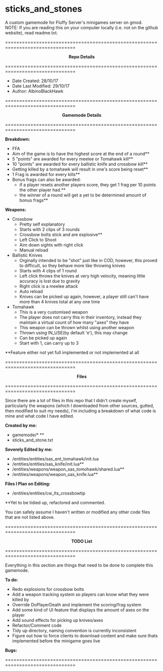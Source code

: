 # sticks_and_stones
A custom gamemode for Fluffy Server's minigames server on gmod.<br />
NOTE: If you are reading this on your computer locally (i.e. not on the github website), read readme.txt.

===============================================================================

<p align="center"><b>Repo Details</b></p>
===============================================================================

<ul>
	<li>Date Created: 28/10/17</li>
	<li>Date Last Modified: 29/10/17</li>
	<li>Author: AlbinoBlackHawk</li>
</ul>

===============================================================================

<p align="center"><b>Gamemode Details</b></p>
===============================================================================

<b>Breakdown:</b>
<ul>
	<li>FFA</li>
	<li>Aim of the game is to have the highest score at the end of a round**</li>
	<li>5 "points" are awarded for every meelee or Tomahawk kill**</li>
	<li>10 "points" are awarded for every ballistic knife and crossbow kill**</li>
	<li>Getting killed by a tomahawk will result in one's score being reset**</li>
	<li>1 Frag is awarded for every kills**</li>
	<li>Bonus frags can also be awarded:
	<ul>
		<li>if a player resets another players score, they get 1 frag per
		10 points the other player had.**</li>
		<li>the winner of a round will get a yet to be determined amount of
		bonus frags**</li>
	</ul></li>
</ul>

<b>Weapons:</b>
<ul>
	<li>Crossbow
	<ul>
		<li>Pretty self explanatory</li>
		<li>Starts with 2 clips of 3 rounds</li>
		<li>Crossbow bolts stick and are explosive**</li>
		<li>Left Click to Shoot</li>
		<li>Aim down sights with right click</li>
		<li>Manual reload</li>
	</ul></li>
	<li>Ballistic Knives 
	<ul>
		<li>Orginally intended to be "shot" just like in COD, however, this
		proved to difficult, so they behave more like throwing knives</li>
		<li>Starts with 4 clips of 1 round</li>
		<li>Left click throws the knives at very high velocity, meaning little
		accuracy is lost due to gravity</li>
		<li>Right click is a meelee attack</li>
		<li>Auto reload</li>
		<li>Knives can be picked up again, however, a player still can't have 
		more than 4 knives total at any one time</li>
	</ul></li>
	<li>Tomahawk
	<ul>
		<li>This is a very customised weapon</li>
		<li>The player does not carry this in their inventory, instead they 
		maintain a virtual count of how many "axes" they have</li>
		<li>This weapon can be thrown whilst using another weapon</li>
		<li>Thrown using IN_USE(by default 'e'), this may change</li>
		<li>Can be picked up again</li>
		<li>Start with 1, can carry up to 3</li>
	</ul></li>
</ul>

**Feature either not yet full implemented or not implemented at all

===============================================================================

<p align="center"><b>Files</b></p>
===============================================================================

Since there are a lot of files in this repo that I didn't create myself, 
particularly the weapons (which I downloaded from other sources, gutted, then 
modified to suit my needs), I'm including a breakdown of what code is mine 
and what code I have edited.

<b>Created by me:</b>
<ul>
	<li>gamemode/* **</li>
	<li>sticks_and_stone.txt</li>
</ul>
<b>Severely Edited by me:</b>
<ul>
	<li>/entities/entities/sas_ent_tomahawk/init.lua</li>
	<li>/entities/entities/sas_knife/init.lua**</li>
	<li>/entities/weapons/weapon_sas_tomohawk/shared.lua**</li>
	<li>/entities/weapons/weapon_sas_knife.lua**</li>
</ul>
<b>Files I Plan on Editing:</b>
<ul>
	<li>/entities/entities/cw_lts_crossbowtip</li>
</ul>

**Yet to be tidied up, refactored and commented.

You can safely assume I haven't written or modified any other code files that
are not listed above.

===============================================================================

<p align="center"><b>TODO List</b></p>
===============================================================================

Everything in this section are things that need to be done to complete this
gamemode.

<b>To do:</b>
<ul>
	<li>Redo explosions for crossbow bolts</li>
	<li>Add a weapon tracking system so players can know what they were 
	killed by</li>
	<li>Override DoPlayerDeath and implement the scoring/frag system</li>
	<li>Add some kind of UI feature that displays the amount of axes on the 
	player</li>
	<li>Add sound effects for picking up knives/axes</li>
	<li>Refactor/Comment code</li>
	<li>Tidy up directory, naming convention is currently inconsistent</li>
	<li>Figure out how to force clients to download content and make sure
	thats implemented before the minigame goes live</li>
</ul>
<b>Bugs:</b>
<ul>
	
</ul>

===============================================================================
